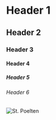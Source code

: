 # Header 1
## Header 2
### Header 3
#### Header 4
##### Header 5
###### Header 6
![St. Poelten](https://upload.wikimedia.org/wikipedia/commons/thumb/d/dc/13-04-13-st-poelten-landhausviertel-628.jpg/1920px-13-04-13-st-poelten-landhausviertel-628.jpg)
